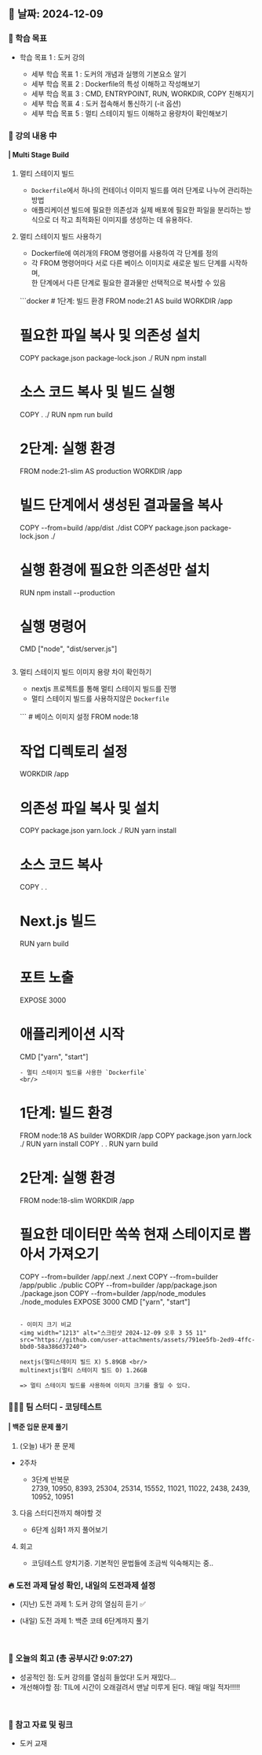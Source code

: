 ## 📅 날짜: 2024-12-09


### 💬 학습 목표
- 학습 목표 1 : 도커 강의

    - 세부 학습 목표 1 : 도커의 개념과 실행의 기본요소 알기
    - 세부 학습 목표 2 : Dockerfile의 특성 이해하고 작성해보기
    - 세부 학습 목표 3 : CMD, ENTRYPOINT, RUN, WORKDIR, COPY 친해지기
    - 세부 학습 목표 4 : 도커 접속해서 통신하기 (-it 옵션)
    - 세부 학습 목표 5 : 멀티 스테이지 빌드 이해하고 용량차이 확인해보기

### 📒 강의 내용 中
#### | Multi Stage Build

1. 멀티 스테이지 빌드

    - `Dockerfile`에서 하나의 컨테이너 이미지 빌드를 여러 단계로 나누어 관리하는 방법
    - 애플리케이션 빌드에 필요한 의존성과 실제 배포에 필요한 파일을 분리하는 방식으로 더 작고 최적화된 이미지를 생성하는 데 유용하다.

2. 멀티 스테이지 빌드 사용하기

    - Dockerfile에 여러개의 FROM 명령어를 사용하여 각 단계를 정의
    - 각 FROM 명령어마다 서로 다른 베이스 이미지로 새로운 빌드 단계를 시작하며, <br/>
    한 단계에서 다른 단계로 필요한 결과물만 선택적으로 복사할 수 있음
    <br/>
    ```docker
    # 1단계: 빌드 환경
    FROM node:21 AS build
    WORKDIR /app

    # 필요한 파일 복사 및 의존성 설치
    COPY package.json package-lock.json ./
    RUN npm install

    # 소스 코드 복사 및 빌드 실행
    COPY . ./
    RUN npm run build

    # 2단계: 실행 환경
    FROM node:21-slim AS production
    WORKDIR /app

    # 빌드 단계에서 생성된 결과물을 복사
    COPY --from=build /app/dist ./dist
    COPY package.json package-lock.json ./

    # 실행 환경에 필요한 의존성만 설치
    RUN npm install --production

    # 실행 명령어
    CMD ["node", "dist/server.js"]
    ```

3. 멀티 스테이지 빌드 이미지 용량 차이 확인하기

    - nextjs 프로젝트를 통해 멀티 스테이지 빌드를 진행
    - 멀티 스테이지 빌드를 사용하지않은 `Dockerfile`
    <br/>
    ```
    # 베이스 이미지 설정
    FROM node:18

    # 작업 디렉토리 설정
    WORKDIR /app

    # 의존성 파일 복사 및 설치
    COPY package.json yarn.lock ./
    RUN yarn install

    # 소스 코드 복사
    COPY . .

    # Next.js 빌드
    RUN yarn build

    # 포트 노출
    EXPOSE 3000

    # 애플리케이션 시작
    CMD ["yarn", "start"]
    ```
    - 멀티 스테이지 빌드를 사용한 `Dockerfile`
    <br/>
    ```
    # 1단계: 빌드 환경
    FROM node:18 AS builder
    WORKDIR /app
    COPY package.json yarn.lock ./
    RUN yarn install
    COPY . .
    RUN yarn build

    # 2단계: 실행 환경
    FROM node:18-slim
    WORKDIR /app

    # 필요한 데이터만 쏙쏙 현재 스테이지로 뽑아서 가져오기
    COPY --from=builder /app/.next ./.next
    COPY --from=builder /app/public ./public
    COPY --from=builder /app/package.json ./package.json
    COPY --from=builder /app/node_modules ./node_modules
    EXPOSE 3000
    CMD ["yarn", "start"]
    ````

    - 이미지 크기 비교
    <img width="1213" alt="스크린샷 2024-12-09 오후 3 55 11" src="https://github.com/user-attachments/assets/791ee5fb-2ed9-4ffc-bbd0-58a386d37240">

    nextjs(멀티스테이지 빌드 X) 5.89GB <br/>
    multinextjs(멀티 스테이지 빌드 O) 1.26GB

    => 멀티 스테이지 빌드를 사용하여 이미지 크기를 줄일 수 있다.

### 🧑‍🧒‍🧒 팀 스터디 - 코딩테스트
#### | 백준 입문 문제 풀기

1. (오늘) 내가 푼 문제

- 2주차

    - 3단계 반복문 <br/>
    2739, 10950, 8393, 25304, 25314, 15552, 11021, 11022, 2438, 2439, 10952, 10951


3. 다음 스터디전까지 해야할 것

    - 6단계 심화1 까지 풀어보기

4. 회고

    - 코딩테스트 양치기중. 기본적인 문법들에 조금씩 익숙해지는 중..


### 🔥 도전 과제 달성 확인, 내일의 도전과제 설정
- (지난) 도전 과제 1: 도커 강의 열심히 듣기 ✅

- (내일) 도전 과제 1: 백준 코테 6단계까지 풀기

<br/>

### 💭 오늘의 회고 (총 공부시간 9:07:27)
- 성공적인 점: 도커 강의를 열심히 들었다! 도커 재밌다...
- 개선해야할 점: TIL에 시간이 오래걸려서 맨날 미루게 된다. 매일 매일 적자!!!!!

<br/>

### 📁 참고 자료 및 링크
 - 도커 교재